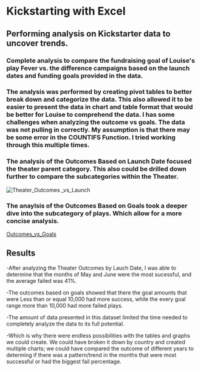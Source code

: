 
# Kickstarting with Excel 

## Performing analysis on Kickstarter data to uncover trends.

### Complete analysis to compare the fundraising goal of Louise's play Fever  vs. the difference campaigns based on the launch dates and funding goals provided in the data.

### The analysis was performed by creating pivot tables to better break down and categorize the data. This also allowed it to be easier to present the data in chart and table format that would be better for Louise to comprehend the data. I has some challenges when analyzing the outcome vs goals. The data was not pulling in correctly. My assumption is that there may be some error in the COUNTIFS Function.  I tried working through this multiple times.

### The analysis of the Outcomes Based on Launch Date focused the theater parent category. This also could be drilled down further to compare the subcategories within the Theater.
![Theater_Outcomes _vs_Launch](https://user-images.githubusercontent.com/108022219/175203302-29b71fc1-2fd5-4bb3-b1d9-b1223c96948c.png)

### The anaylsis of the Outcomes Based on Goals took a deeper dive into the subcategory of plays. Which allow for a more concise analysis.
[Outcomes_vs_Goals](https://user-images.githubusercontent.com/108022219/175203415-e9b7778f-58de-4c86-922d-0d0def0cd8c8.png)

## Results

-After analyzing the Theater Outcomes by Lauch Date, I was able to determine that the months of May and June were the most sucessful, and the average failed was 41%.

-The outcomes based on goals showed that there the goal amounts that were Less than or equal 10,000 had more success, while the every goal range more than 10,000 had more failed plays.

-The amount of data presented in this dataset limited the time needed to completely analyze the data to its full potential. 

-Which is why there were endless possibilities with the tables and graphs we could create. We could have broken it down by country and created multiple charts; we could have compared the outcome of different years to determing if there was a pattern/trend in the months that were most successful or had the biggest fail percentage.
